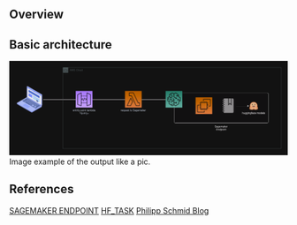 ## Overview

## Basic architecture
![Basic Arch.](LLM_AWS_TEST.png)
Image example of the output like a pic.

## References

[SAGEMAKER ENDPOINT](https://docs.aws.amazon.com/sagemaker/latest/dg/serverless-endpoints-create.html)
[HF_TASK](https://github.com/huggingface/hub-docs/blob/main/tasks/src/const.ts)
[Philipp Schmid Blog](https://www.philschmid.de/)
